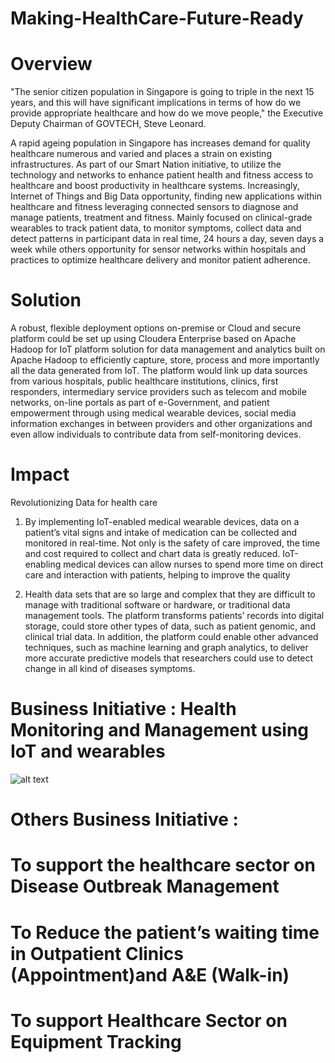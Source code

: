 # Making-HealthCare-Future-Ready

# Overview
"The senior citizen population in Singapore is going to triple in the next 15 years, and this will have significant implications in terms of how do we provide appropriate healthcare and how do we move people," the Executive Deputy Chairman of GOVTECH, Steve Leonard.

A rapid ageing population in Singapore has increases demand for quality healthcare numerous and varied and places a strain on existing infrastructures. As part of our Smart Nation initiative, to utilize the technology and networks to enhance patient health and fitness access to healthcare and boost productivity in healthcare systems. 
Increasingly, Internet of Things and Big Data opportunity, finding new applications within healthcare and fitness leveraging connected sensors to diagnose and manage patients, treatment and fitness. Mainly focused on clinical-grade wearables to track patient data, to monitor symptoms, collect data and detect patterns in participant data in real time, 24 hours a day, seven days a week while others opportunity for sensor networks within hospitals and practices to optimize healthcare delivery and monitor patient adherence. 

# Solution 

A robust, flexible deployment options on-premise or Cloud and secure platform could be set up using Cloudera Enterprise based on Apache Hadoop for IoT platform solution for data management and analytics built on Apache Hadoop to efficiently capture, store, process and more importantly all the data generated from IoT. The platform would link up data sources from various hospitals, public healthcare institutions, clinics, first responders, intermediary service providers such as telecom and mobile networks, on-line portals as part of e-Government, and patient empowerment through using medical wearable devices, social media information exchanges in between providers and other organizations and even allow individuals to contribute data from self-monitoring devices.
	
# Impact 
Revolutionizing Data for health care
1. By implementing IoT-enabled medical wearable devices, data on a patient’s vital signs and intake of medication can be collected and monitored in real-time. Not only is the safety of care improved, the time and cost required to collect and chart data is greatly reduced. IoT-enabling medical devices can allow nurses to spend more time on direct care and interaction with patients, helping to improve the quality  

2. Health data sets that are so large and complex that they are difficult to manage with traditional software or hardware, or traditional data management tools. The platform transforms patients’ records into digital storage, could store other types of data, such as patient genomic, and clinical trial data. In addition, the platform could enable other advanced techniques, such as machine learning and graph analytics, to deliver more accurate predictive models that researchers could use to detect change in all kind of diseases symptoms. 

# Business Initiative : Health Monitoring and Management using IoT and wearables
![alt text](https://github.com/bacdillon/IDENTIFY-PROFESSIONAL/blob/master/01.JPG)

# Others Business Initiative : 
# To support the healthcare sector on Disease Outbreak Management
# To Reduce the patient’s waiting time in Outpatient Clinics (Appointment)and A&E (Walk-in)
# To support Healthcare Sector on Equipment Tracking

